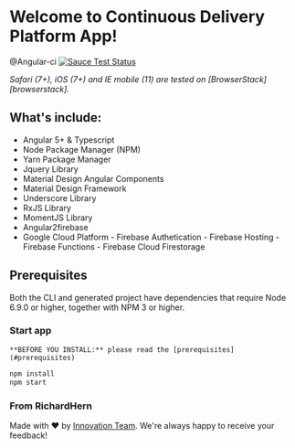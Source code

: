 # Welcome to Continuous Delivery Platform App!

@Angular-ci
[![Sauce Test Status](https://saucelabs.com/browser-matrix/angular2-ci.svg)](https://saucelabs.com/u/angular2-ci)

_Safari (7+), iOS (7+) and IE mobile (11) are tested on [BrowserStack][browserstack]._

## What's include:

* Angular 5+ & Typescript
* Node Package Manager (NPM)
* Yarn Package Manager
* Jquery Library
* Material Design Angular Components
* Material Design Framework
* Underscore Library
* RxJS Library
* MomentJS Library
* Angular2firebase
* Google Cloud Platform - Firebase Authetication - Firebase Hosting - Firebase Functions - Firebase Cloud Firestorage

## Prerequisites

Both the CLI and generated project have dependencies that require Node 6.9.0 or higher, together
with NPM 3 or higher.

### Start app

    **BEFORE YOU INSTALL:** please read the [prerequisites](#prerequisites)

```bash
npm install
npm start
```

### From RichardHern

Made with :heart: by [Innovation Team](http://digitalonus.com). We're always happy to receive your feedback!
